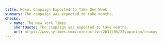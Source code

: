 ```yaml
---
title: Mosul Campaign Expected to Take One Week
summary: The campaign was expected to take months.
checks:
  - name: The New York Times
    shortQuote: The campaign was expected to take months.
    url: https://www.nytimes.com/interactive/2017/06/23/opinion/trumps-lies.html
---
```

